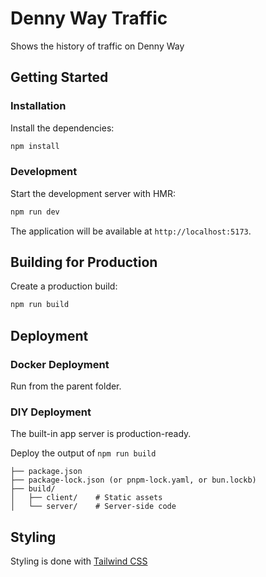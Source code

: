 # Denny Way Traffic

Shows the history of traffic on Denny Way

## Getting Started

### Installation

Install the dependencies:

```bash
npm install
```

### Development

Start the development server with HMR:

```bash
npm run dev
```

The application will be available at `http://localhost:5173`.

## Building for Production

Create a production build:

```bash
npm run build
```

## Deployment

### Docker Deployment

Run from the parent folder.

### DIY Deployment

The built-in app server is production-ready.

Deploy the output of `npm run build`

```
├── package.json
├── package-lock.json (or pnpm-lock.yaml, or bun.lockb)
├── build/
│   ├── client/    # Static assets
│   └── server/    # Server-side code
```

## Styling

Styling is done with [Tailwind CSS](https://tailwindcss.com/)
